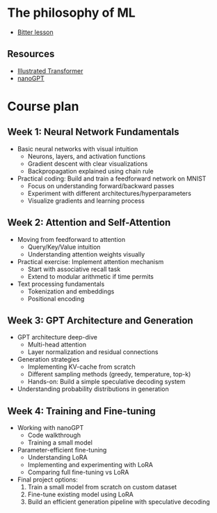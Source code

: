# The philosophy of ML
- [Bitter lesson](http://www.incompleteideas.net/IncIdeas/BitterLesson.html)
## Resources
- [Illustrated Transformer](https://jalammar.github.io/illustrated-transformer/)
- [nanoGPT](https://github.com/karpathy/nanoGPT)
# Course plan
## Week 1: Neural Network Fundamentals
- Basic neural networks with visual intuition
    - Neurons, layers, and activation functions
    - Gradient descent with clear visualizations
    - Backpropagation explained using chain rule
- Practical coding: Build and train a feedforward network on MNIST
    - Focus on understanding forward/backward passes
    - Experiment with different architectures/hyperparameters
    - Visualize gradients and learning process
## Week 2: Attention and Self-Attention
- Moving from feedforward to attention
    - Query/Key/Value intuition
    - Understanding attention weights visually
- Practical exercise: Implement attention mechanism
    - Start with associative recall task
    - Extend to modular arithmetic if time permits
- Text processing fundamentals
    - Tokenization and embeddings
    - Positional encoding
## Week 3: GPT Architecture and Generation
- GPT architecture deep-dive
    - Multi-head attention
    - Layer normalization and residual connections
- Generation strategies
    - Implementing KV-cache from scratch
    - Different sampling methods (greedy, temperature, top-k)
    - Hands-on: Build a simple speculative decoding system
- Understanding probability distributions in generation
## Week 4: Training and Fine-tuning
- Working with nanoGPT
    - Code walkthrough
    - Training a small model
- Parameter-efficient fine-tuning
    - Understanding LoRA
    - Implementing and experimenting with LoRA
    - Comparing full fine-tuning vs LoRA
- Final project options:
    1. Train a small model from scratch on custom dataset
    2. Fine-tune existing model using LoRA
    3. Build an efficient generation pipeline with speculative decoding